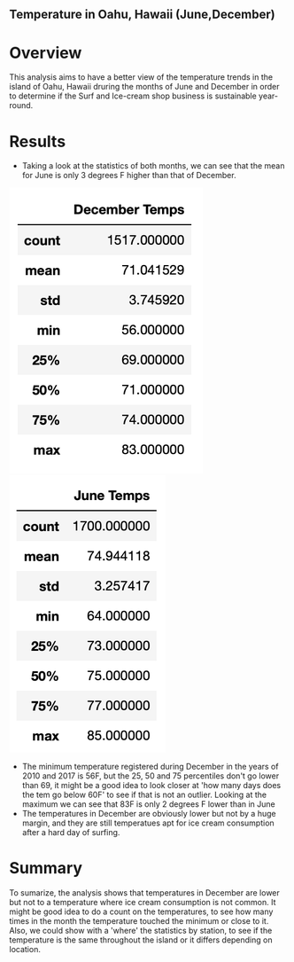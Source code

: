 ## Temperature in Oahu, Hawaii (June,December)

# Overview 

This analysis aims to have a better view of the temperature trends in the island of Oahu, Hawaii druring the months of June and December in order to determine if the Surf and Ice-cream shop business is sustainable year-round.

# Results

- Taking a look at the statistics of both months, we can see that the mean for June is only 3 degrees F higher than that of December.

![..](/Resources/Dec_stats.png) ![](/Resources/June_stats.png)

- The minimum temperature registered during December in the years of 2010 and 2017 is 56F, but the 25, 50 and 75 percentiles don't go lower than 69, it might be a good idea to look closer at 'how many days does the tem go below 60F' to see if that is not an outlier. Looking at the maximum we can see that 83F is only 2 degrees F lower than in June
- The temperatures in December are obviously lower but not by a huge margin, and they are still temperatues apt for ice cream consumption after a hard day of surfing.

# Summary

To sumarize, the analysis shows that temperatures in December are lower but not to a temperature where ice cream consumption is not common. It might be good idea to do a count on the temperatures, to see how many times in the month the temperature touched the minimum or close to it. Also, we could show with a 'where' the statistics by station, to see if the temperature is the same throughout the island or it differs depending on location.



